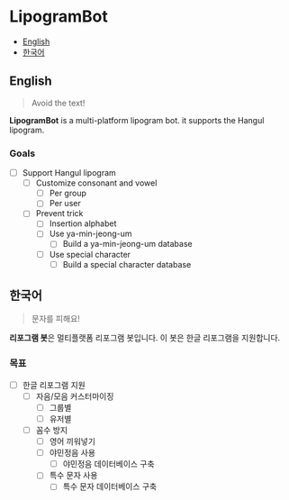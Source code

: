 # LipogramBot
  * [English](#English)
  * [한국어](#한국어)

## English
> Avoid the text!

**LipogramBot** is a multi-platform lipogram bot.
it supports the Hangul lipogram.

### Goals
 * [ ] Support Hangul lipogram
   * [ ] Customize consonant and vowel
      * [ ] Per group
      * [ ] Per user
   * [ ] Prevent trick
      * [ ] Insertion alphabet
      * [ ] Use ya-min-jeong-um
         * [ ] Build a ya-min-jeong-um database
      * [ ] Use special character
         * [ ] Build a special character database

## 한국어
> 문자를 피해요!

**리포그램 봇**은 멀티플랫폼 리포그램 봇입니다.
이 봇은 한글 리포그램을 지원합니다.

### 목표
 * [ ] 한글 리포그램 지원
   * [ ] 자음/모음 커스터마이징
      * [ ] 그룹별
      * [ ] 유저별
   * [ ] 꼼수 방지
      * [ ] 영어 끼워넣기
      * [ ] 야민정음 사용
         * [ ] 야민정음 데이터베이스 구축
      * [ ] 특수 문자 사용
         * [ ] 특수 문자 데이터베이스 구축